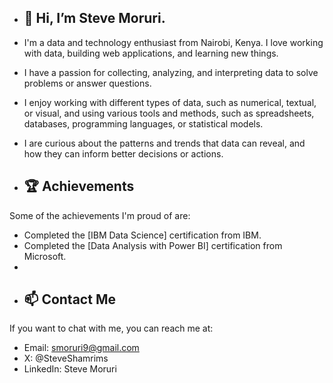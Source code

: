 - ## 👋 Hi, I’m Steve Moruri.
- I'm a data and technology enthusiast from Nairobi, Kenya. I love working with data,  building web applications, and learning new things.
- I have a passion for collecting, analyzing, and interpreting data to solve problems or answer questions.
- I enjoy working with different types of data, such as numerical, textual, or visual, and using various tools and methods, such as spreadsheets, databases, programming languages, or statistical models.
- I are curious about the patterns and trends that data can reveal, and how they can inform better decisions or actions.

- ## 🏆 Achievements

Some of the achievements I'm proud of are:
- Completed the [IBM Data Science] certification from IBM.
- Completed the [Data Analysis with Power BI] certification from Microsoft.
- 
- ## 📫 Contact Me
If you want to chat with me, you can reach me at:

- Email: smoruri9@gmail.com
- X: @SteveShamrims
- LinkedIn: Steve Moruri

<!---
Smoruri9/Smoruri9 is a ✨ special ✨ repository because its `README.md` (this file) appears on your GitHub profile.
You can click the Preview link to take a look at your changes.👀 I’m interested in ...
- 🌱 I’m currently learning ...
- 💞️ I’m looking to collaborate on ...
--->
